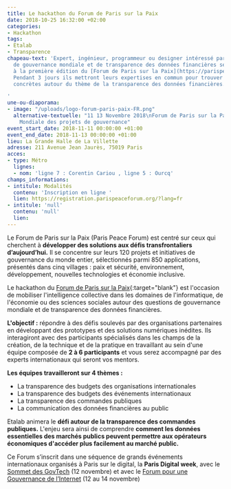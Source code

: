 ```yaml
---
title: Le hackathon du Forum de Paris sur la Paix
date: 2018-10-25 16:32:00 +02:00
categories:
- Hackathon
tags:
- Etalab
- Transparence
chapeau-text: 'Expert, ingénieur, programmeur ou designer intéressé par les enjeux
  de gouvernance mondiale et de transparence des données financières se donnent rendez-vous
  à la première édition du [Forum de Paris sur la Paix](https://parispeaceforum.org/fr/hackathon/){:target="blank"}.
  Pendant 3 jours ils mettront leurs expertises en commun pour trouver des solutions
  concrètes autour du thème de la transparence des données financières.

'
une-ou-diaporama:
- image: "/uploads/logo-forum-paris-paix-FR.png"
  alternative-textuelle: "11 13 Novembre 2018\nForum de Paris sur la Paix \n\nLa plateforme
    Mondiale des projets de gouvernance"
event_start_date: 2018-11-11 00:00:00 +01:00
event_end_date: 2018-11-13 00:00:00 +01:00
lieu: La Grande Halle de La Villette
adresse: 211 Avenue Jean Jaurès, 75019 Paris
acces:
- type: Métro
  lignes:
  - nom: 'ligne 7 : Corentin Cariou , ligne 5 : Ourcq'
champs_informations:
- intitule: Modalités
  contenu: 'Inscription en ligne '
  lien: https://registration.parispeaceforum.org/?lang=fr
- intitule: 'null'
  contenu: 'null'
  lien: 
---
```


Le Forum de Paris sur la Paix (Paris Peace Forum) est centré sur ceux qui cherchent à **développer des solutions aux défis transfrontaliers d’aujourd’hui.**
Il se concentre sur leurs 120 projets et initiatives de gouvernance du monde entier, sélectionnés parmi 850 applications, présentés dans cinq villages : paix et sécurité, environnement, développement, nouvelles technologies et économie inclusive. 

Le hackathon du [Forum de Paris sur la Paix](https://parispeaceforum.org/fr/hackathon/){:target="blank"} est l'occasion de mobiliser l'intelligence collective dans les domaines de l'informatique, de l'économie ou des sciences sociales autour des questions de gouvernance mondiale et de transparence des données financières. 

**L'objectif :** 
répondre à des défis soulevés par des organisations partenaires en développant des prototypes et des solutions numériques inédites. Ils interagiront avec des participants spécialisés dans les champs de la création, de la technique et de la pratique en travaillant au sein d'une équipe composée de **2 à 6 participants** et vous serez accompagné par des experts internationaux qui seront vos mentors.

**Les équipes travailleront sur 4 thèmes :** 
* La transparence des budgets des organisations internationales
* La transparence des budgets des événements internationaux
* La transparence des commandes publiques
* La communication des données financières au public

Etalab animera le **défi autour de la transparence des commandes publiques.** L'enjeu sera ainsi de comprendre **comment les données essentielles des marchés publics peuvent permettre aux opérateurs économiques d'accéder plus facilement au marché public.**

Ce Forum s’inscrit dans une séquence de grands événements internationaux organisés à Paris sur le digital, la **Paris Digital week**, avec le [Sommet des GovTech](/agenda/sommet-des-govtech/) (12 novembre) et avec le [Forum pour une Gouvernance de l’Internet](/agenda/forum-sur-la-gouvernance-de-linternet-pour-un-internet-de-la-confiance/) (12 au 14 novembre) 